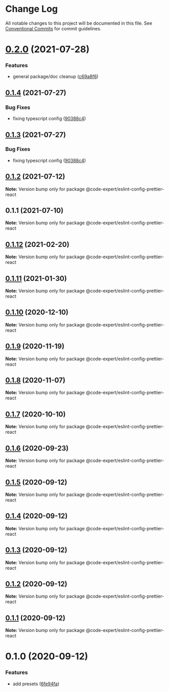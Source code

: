 # Change Log

All notable changes to this project will be documented in this file.
See [Conventional Commits](https://conventionalcommits.org) for commit guidelines.

# [0.2.0](https://github.com/CodeExpertETH/configs/compare/@code-expert/eslint-config-prettier-react@0.1.4...@code-expert/eslint-config-prettier-react@0.2.0) (2021-07-28)


### Features

* general package/doc cleanup ([c69a8f6](https://github.com/CodeExpertETH/configs/commit/c69a8f60a03531f44d7996955d48d522d9637427))





## [0.1.4](https://github.com/CodeExpertETH/configs/compare/@code-expert/eslint-config-prettier-react@0.1.2...@code-expert/eslint-config-prettier-react@0.1.4) (2021-07-27)

### Bug Fixes

- fixing typescript config ([90388c4](https://github.com/CodeExpertETH/configs/commit/90388c4a744ba11070f668e752123d549994c4fb))

## [0.1.3](https://github.com/CodeExpertETH/configs/compare/@code-expert/eslint-config-prettier-react@0.1.2...@code-expert/eslint-config-prettier-react@0.1.3) (2021-07-27)

### Bug Fixes

- fixing typescript config ([90388c4](https://github.com/CodeExpertETH/configs/commit/90388c4a744ba11070f668e752123d549994c4fb))

## [0.1.2](https://github.com/CodeExpertETH/configs/compare/@code-expert/eslint-config-prettier-react@0.1.1...@code-expert/eslint-config-prettier-react@0.1.2) (2021-07-12)

**Note:** Version bump only for package @code-expert/eslint-config-prettier-react

## 0.1.1 (2021-07-10)

**Note:** Version bump only for package @code-expert/eslint-config-prettier-react

## [0.1.12](https://github.com/CodeExpertETH/configs/compare/@code-expert/eslint-config-prettier-react@0.1.11...@code-expert/eslint-config-prettier-react@0.1.12) (2021-02-20)

**Note:** Version bump only for package @code-expert/eslint-config-prettier-react

## [0.1.11](https://github.com/CodeExpertETH/configs/compare/@code-expert/eslint-config-prettier-react@0.1.10...@code-expert/eslint-config-prettier-react@0.1.11) (2021-01-30)

**Note:** Version bump only for package @code-expert/eslint-config-prettier-react

## [0.1.10](https://github.com/CodeExpertETH/configs/compare/@code-expert/eslint-config-prettier-react@0.1.9...@code-expert/eslint-config-prettier-react@0.1.10) (2020-12-10)

**Note:** Version bump only for package @code-expert/eslint-config-prettier-react

## [0.1.9](https://github.com/CodeExpertETH/configs/compare/@code-expert/eslint-config-prettier-react@0.1.8...@code-expert/eslint-config-prettier-react@0.1.9) (2020-11-19)

**Note:** Version bump only for package @code-expert/eslint-config-prettier-react

## [0.1.8](https://github.com/CodeExpertETH/configs/compare/@code-expert/eslint-config-prettier-react@0.1.7...@code-expert/eslint-config-prettier-react@0.1.8) (2020-11-07)

**Note:** Version bump only for package @code-expert/eslint-config-prettier-react

## [0.1.7](https://github.com/CodeExpertETH/configs/compare/@code-expert/eslint-config-prettier-react@0.1.6...@code-expert/eslint-config-prettier-react@0.1.7) (2020-10-10)

**Note:** Version bump only for package @code-expert/eslint-config-prettier-react

## [0.1.6](https://github.com/CodeExpertETH/configs/compare/@code-expert/eslint-config-prettier-react@0.1.5...@code-expert/eslint-config-prettier-react@0.1.6) (2020-09-23)

**Note:** Version bump only for package @code-expert/eslint-config-prettier-react

## [0.1.5](https://github.com/CodeExpertETH/configs/compare/@code-expert/eslint-config-prettier-react@0.1.4...@code-expert/eslint-config-prettier-react@0.1.5) (2020-09-12)

**Note:** Version bump only for package @code-expert/eslint-config-prettier-react

## [0.1.4](https://github.com/CodeExpertETH/configs/compare/@code-expert/eslint-config-prettier-react@0.1.3...@code-expert/eslint-config-prettier-react@0.1.4) (2020-09-12)

**Note:** Version bump only for package @code-expert/eslint-config-prettier-react

## [0.1.3](https://github.com/CodeExpertETH/configs/compare/@code-expert/eslint-config-prettier-react@0.1.2...@code-expert/eslint-config-prettier-react@0.1.3) (2020-09-12)

**Note:** Version bump only for package @code-expert/eslint-config-prettier-react

## [0.1.2](https://github.com/CodeExpertETH/configs/compare/@code-expert/eslint-config-prettier-react@0.1.1...@code-expert/eslint-config-prettier-react@0.1.2) (2020-09-12)

**Note:** Version bump only for package @code-expert/eslint-config-prettier-react

## [0.1.1](https://github.com/CodeExpertETH/configs/compare/@code-expert/eslint-config-prettier-react@0.1.0...@code-expert/eslint-config-prettier-react@0.1.1) (2020-09-12)

**Note:** Version bump only for package @code-expert/eslint-config-prettier-react

# 0.1.0 (2020-09-12)

### Features

- add presets ([6fe94fa](https://github.com/CodeExpertETH/configs/commit/6fe94fae4ed9d80b18833c9e5a3f51f710ebda43))
